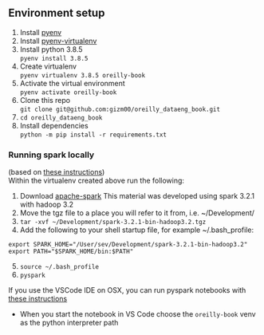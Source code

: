 ## Environment setup

1. Install [pyenv](https://github.com/pyenv/pyenv)
2. Install [pyenv-virtualenv](https://github.com/pyenv/pyenv-virtualenv)
3. Install python 3.8.5  
`pyenv install 3.8.5`
4. Create virtualenv  
`pyenv virtualenv 3.8.5 oreilly-book`  
5. Activate the virtual environment  
`pyenv activate oreilly-book`
6. Clone this repo  
`git clone git@github.com:gizm00/oreilly_dataeng_book.git`
7. `cd oreilly_dataeng_book`
6. Install dependencies  
`python -m pip install -r requirements.txt`

### Running spark locally
(based on [these instructions](https://medium.com/tinghaochen/how-to-install-pyspark-locally-94501eefe421))  
Within the virtualenv created above run the following: 
1. Download [apache-spark](https://spark.apache.org/downloads.html) This material was developed using spark 3.2.1 with hadoop 3.2
2. Move the tgz file to a place you will refer to it from, i.e. ~/Development/
3. `tar -xvf ~/Development/spark-3.2.1-bin-hadoop3.2.tgz`
4. Add the following to your shell startup file, for example ~/.bash_profile:
```
export SPARK_HOME="/User/sev/Development/spark-3.2.1-bin-hadoop3.2"
export PATH="$SPARK_HOME/bin:$PATH"
```
5. `source ~/.bash_profile`
6. `pyspark`
  

If you use the VSCode IDE on OSX, you can run pyspark notebooks with [these instructions](https://8vi.cat/set-up-pyspark-in-mac-os-x-and-visual-studio-code/)  
* When you start the notebook in VS Code choose the `oreilly-book` venv as the python interpreter path
